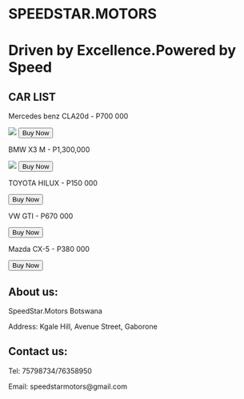 <!DOCTYPE html>
<html>
<head>
  <link rel="stylesheet"
href="style.css">
<title>SPEEDSTAR.MOTORS</title>
</head>
<body>
<h1>SPEEDSTAR.MOTORS</h1>
<h1>Driven by Excellence.Powered by Speed
    
<h2>CAR LIST</h2> 
<p>Mercedes benz CLA20d - P700 000</p>
  <image src="mercedes benz.jpg>
  <button>Buy Now</button>
<p>Audi Q3 35TFSi - P450 000</p>
  <image src="audi Q3 35 TFSI.jpg">
  <button>Buy Now</button>
<p>BMW X3 M - P1,300,000</p>
  <image src="bmw x3.jpg">
  <button>Buy Now</button>
<p>TOYOTA HILUX - P150 000</p>
  <button>Buy Now</button>
<p> VW GTI - P670 000</p>
  <button>Buy Now</button>
<P>Mazda CX-5 - P380 000</P>
  <button>Buy Now</button>

  <h2>About us:</h2>
<p>SpeedStar.Motors Botswana</p>
<p>Address: Kgale Hill, Avenue Street, Gaborone</p>
<h2>Contact us:</h2>
<p>Tel: 75798734/76358950</p> 
<p>Email: speedstarmotors@gmail.com</p>

